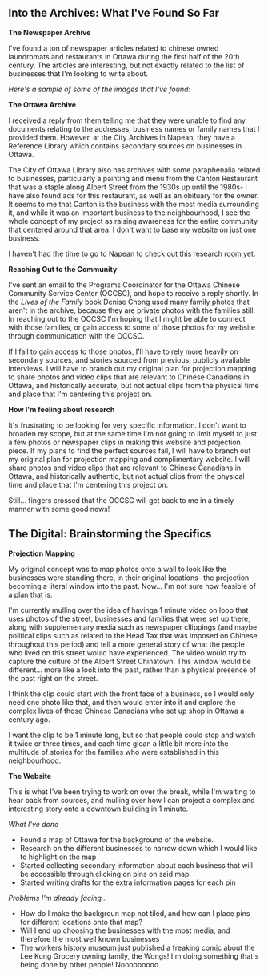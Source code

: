 ## Into the Archives: What I've Found So Far ##
**The Newspaper Archive**

I've found a ton of newspaper articles related to chinese owned laundromats and restaurants in Ottawa during the first half of the 20th century. The articles are interesting, but not exactly related to the list of businesses that I'm looking to write about. 

_Here's a sample of some of the images that I've found:_

**The Ottawa Archive**

I received a reply from them telling me that they were unable to find any documents relating to the addresses, business names or family names that I provided them. However, at the City Archives in Napean, they have a Reference Library which contains secondary sources on businesses in Ottawa.

The City of Ottawa Library also has archives with some paraphenalia related to businesses, particularly a painting and menu from the Canton Restaurant that was a staple along Albert Street from the 1930s up until the 1980s- I have also found ads for this restaurant, as well as an obituary for the owner. It seems to me that Canton is the business with the most media surrounding it, and while it was an important business to the neighbourhood, I see the whole concept of my project as raising awareness for the entire community that centered around that area. I don't want to base my website on just one business.

I haven't had the time to go to Napean to check out this research room yet.

**Reaching Out to the Community**

I've sent an email to the Programs Coordinator for the Ottawa Chinese Community Service Center (OCCSC), and hope to receive a reply shortly. In the *Lives of the Family* book Denise Chong used many family photos that aren't in the archive, because they are private photos with the families still. In reaching out to the OCCSC I'm hoping that I might be able to connect with those families, or gain access to some of those photos for my website through communication with the OCCSC.

If I fail to gain access to those photos, I'll have to rely more heavily on secondary sources, and stories sourced from previous, publicly available interviews. I will have to branch out my original plan for projection mapping to share photos and video clips that are relevant to Chinese Canadians in Ottawa, and historically accurate, but not actual clips from the physical time and place that I'm centering this project on.

**How I'm feeling about research**

It's frustrating to be looking for very specific information. I don't want to broaden my scope, but at the same time I'm not going to limit myself to just a few photos or newspaper clips in making this website and projection piece. If my plans to find the perfect sources fail, I will have to branch out my original plan for projection mapping and complimentary website. I will  share photos and video clips that are relevant to Chinese Canadians in Ottawa, and historically authentic, but not actual clips from the physical time and place that I'm centering this project on. 

Still... fingers crossed that the OCCSC will get back to me in a timely manner with some good news!

## The Digital: Brainstorming the Specifics ##
**Projection Mapping**

My original concept was to map photos onto a wall to look like the businesses were standing there, in their original locations- the projection becoming a literal window into the past. Now... I'm not sure how feasible of a plan that is.

I'm currently mulling over the idea of havinga 1 minute video on loop that uses photos of the street, businesses and families that were set up there, along with supplementary media such as newspaper cllippings (and maybe political clips such as related to the Head Tax that was imposed on Chinese throughout this period) and tell a more general story of what the people who lived on this street would have experienced. The video would try to capture the culture of the Albert Street Chinatown. This window would be different... more like a look into the past, rather than a physical presence of the past right on the street. 

I think the clip could start with the front face of a business, so I would only need one photo like that, and then would enter into it and explore the complex lives of those Chinese Canadians who set up shop in Ottawa a century ago.

I want the clip to be 1 minute long, but so that people could stop and watch it twice or three times, and each time glean a little bit more into the multitude of stories for the families who were established in this neighbourhood.

**The Website**

This is what I've been trying to work on over the break, while I'm waiting to hear back from sources, and mulling over how I can project a complex and interesting story onto a downtown building in 1 minute.

_What I've done_
- Found a map of Ottawa for the background of the website.
- Research on the different businesses to narrow down which I would like to highlight on the map
- Started collecting secondary information about each business that will be accessible through clicking on pins on said map.
- Started writing drafts for the extra information pages for each pin

_Problems I'm already facing..._
- How do I make the backgroun map not tiled, and how can I place pins for different locations onto that map?
- Will I end up choosing the businesses with the most media, and therefore the most well known businesses
- The workers history museum just published a freaking comic about the Lee Kung Grocery owning family, the Wongs! I'm doing something that's being done by other people! Nooooooooo



